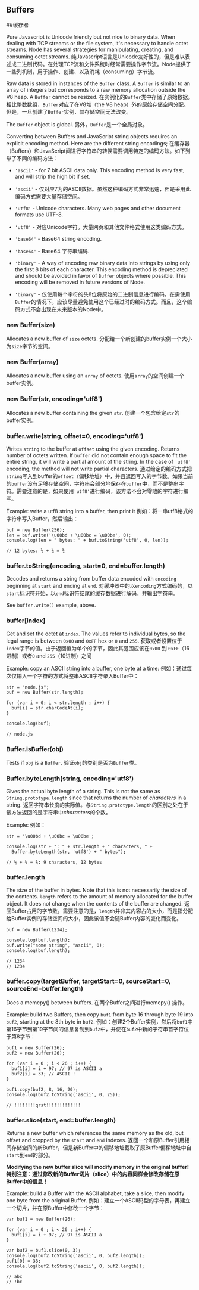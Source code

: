 ## Buffers
##缓存器

Pure Javascript is Unicode friendly but not nice to binary data.  When
dealing with TCP streams or the file system, it's necessary to handle octet
streams. Node has several strategies for manipulating, creating, and
consuming octet streams.
纯Javascript语言是Unicode友好性的，但是难以表述成二进制代码。在处理TCP流和文件系统时经常需要操作字节流。Node提供了一些列机制，用于操作、创建、以及消耗（consuming）字节流。

Raw data is stored in instances of the `Buffer` class. A `Buffer` is similar
to an array of integers but corresponds to a raw memory allocation outside
the V8 heap. A `Buffer` cannot be resized.
在实例化的`Buffer`类中存储了原始数据。相比整数数组，`Buffer`对应了在V8堆（the V8 heap）外的原始存储空间分配。但是，一旦创建了`Buffer`实例，其存储空间无法改变。

The `Buffer` object is global.
另外，`Buffer`是一个全局对象。

Converting between Buffers and JavaScript string objects requires an explicit encoding
method.  Here are the different string encodings;
在缓存器（Buffers）和JavaScript间进行字符串的转换需要调用特定的编码方法。如下列举了不同的编码方法：

* `'ascii'` - for 7 bit ASCII data only.  This encoding method is very fast, and will
strip the high bit if set.
* `'ascii'` - 仅对应7为的ASCII数据。虽然这种编码方式非常迅速，但是采用此编码方式需要大量存储空间。

* `'utf8'` - Unicode characters.  Many web pages and other document formats use UTF-8.
* `'utf8'` - 对应Unicode字符。大量网页和其他文件格式使用这类编码方式。

* `'base64'` - Base64 string encoding.
* `'base64'` - Base64 字符串编码.

* `'binary'` - A way of encoding raw binary data into strings by using only
the first 8 bits of each character. This encoding method is depreciated and
should be avoided in favor of `Buffer` objects where possible. This encoding
will be removed in future versions of Node.
* `'binary'` - 仅使用每个字符的头8位将原始的二进制信息进行编码。在需使用`Buffer`的情况下，应该尽量避免使用这个已经过时的编码方式。而且，这个编码方式不会出现在未来版本的Node中。

### new Buffer(size)

Allocates a new buffer of `size` octets.
分配给一个新创建的buffer实例一个大小为`size`字节的空间。

### new Buffer(array)

Allocates a new buffer using an `array` of octets.
使用`array`的空间创建一个buffer实例。

### new Buffer(str, encoding='utf8')

Allocates a new buffer containing the given `str`.
创建一个包含给定`str`的buffer实例。

### buffer.write(string, offset=0, encoding='utf8')

Writes `string` to the buffer at `offset` using the given encoding. Returns
number of octets written.  If `buffer` did not contain enough space to fit
the entire string, it will write a partial amount of the string. In the case
of `'utf8'` encoding, the method will not write partial characters.
通过给定的编码方式把`string`写入到buffer的`offset`（偏移地址）中，并且返回写入的字节数。如果当前的`buffer`没有足够存储空间，字符串会部分地保存在`buffer`中，而不是整串字符。需要注意的是，如果使用`'utf8'`进行编码，该方法不会对零散的字符进行编写。

Example: write a utf8 string into a buffer, then print it
例如：将一串utf8格式的字符串写入Buffer，然后输出：

    buf = new Buffer(256);
    len = buf.write('\u00bd + \u00bc = \u00be', 0);
    console.log(len + " bytes: " + buf.toString('utf8', 0, len));

    // 12 bytes: ½ + ¼ = ¾


### buffer.toString(encoding, start=0, end=buffer.length)

Decodes and returns a string from buffer data encoded with `encoding`
beginning at `start` and ending at `end`.
对缓冲器中的以`encoding`方式编码的，以`start`标识符开始，以`end`标识符结尾的缓存数据进行解码，并输出字符串。

See `buffer.write()` example, above.


### buffer[index]

Get and set the octet at `index`. The values refer to individual bytes,
so the legal range is between `0x00` and `0xFF` hex or `0` and `255`.
获取或者设置位于`index`字节的值。由于返回值为单个的字节，因此其范围应该在`0x00` 到 `0xFF`（16进制）或者`0` and `255`（10进制）之间

Example: copy an ASCII string into a buffer, one byte at a time:
例如：通过每次仅输入一个字符的方式将整串ASCII字符录入Buffer中：

    str = "node.js";
    buf = new Buffer(str.length);

    for (var i = 0; i < str.length ; i++) {
      buf[i] = str.charCodeAt(i);
    }

    console.log(buf);

    // node.js

### Buffer.isBuffer(obj)

Tests if `obj` is a `Buffer`.
验证`obj`的类别是否为`Buffer`类。

### Buffer.byteLength(string, encoding='utf8')

Gives the actual byte length of a string.  This is not the same as
`String.prototype.length` since that returns the number of *characters* in a
string.
返回字符串长度的实际值。与`String.prototype.length`的区别之处在于该方法返回的是字符串中*characters*的个数。

Example:
例如：

    str = '\u00bd + \u00bc = \u00be';

    console.log(str + ": " + str.length + " characters, " +
      Buffer.byteLength(str, 'utf8') + " bytes");

    // ½ + ¼ = ¾: 9 characters, 12 bytes


### buffer.length

The size of the buffer in bytes.  Note that this is not necessarily the size
of the contents. `length` refers to the amount of memory allocated for the
buffer object.  It does not change when the contents of the buffer are changed.
返回Buffer占用的字节数。需要注意的是，`length`并非其内容占的大小，而是指分配给Buffer实例的存储空间的大小，因此该值不会随Buffer内容的变化而变化。

    buf = new Buffer(1234);

    console.log(buf.length);
    buf.write("some string", "ascii", 0);
    console.log(buf.length);

    // 1234
    // 1234

### buffer.copy(targetBuffer, targetStart=0, sourceStart=0, sourceEnd=buffer.length)

Does a memcpy() between buffers.
在两个Buffer之间进行memcpy() 操作。

Example: build two Buffers, then copy `buf1` from byte 16 through byte 19
into `buf2`, starting at the 8th byte in `buf2`.
例如：创建2个Buffer实例，然后将`buf1`中第16字节到第19字节间的信息复制到`buf2`中，并使在`buf2`中新的字符串首字符位于第8字节：

    buf1 = new Buffer(26);
    buf2 = new Buffer(26);

    for (var i = 0 ; i < 26 ; i++) {
      buf1[i] = i + 97; // 97 is ASCII a
      buf2[i] = 33; // ASCII !
    }

    buf1.copy(buf2, 8, 16, 20);
    console.log(buf2.toString('ascii', 0, 25));

    // !!!!!!!!qrst!!!!!!!!!!!!!


### buffer.slice(start, end=buffer.length)

Returns a new buffer which references the
same memory as the old, but offset and cropped by the `start` and `end`
indexes.
返回一个和原Buffer引用相同存储空间的新Buffer，但是新Buffer中的偏移地址截取了原Buffer偏移地址中自`start`到`end`的部分。

**Modifying the new buffer slice will modify memory in the original buffer!**
**特别注意：通过修改新的Buffer切片（slice）中的内容同样会修改存储在原Buffer中的信息！**

Example: build a Buffer with the ASCII alphabet, take a slice, then modify one byte
from the original Buffer.
例如：建立一个ASCII码型的字母表，再建立一个切片，并在原Buffer中修改一个字节：

    var buf1 = new Buffer(26);

    for (var i = 0 ; i < 26 ; i++) {
      buf1[i] = i + 97; // 97 is ASCII a
    }

    var buf2 = buf1.slice(0, 3);
    console.log(buf2.toString('ascii', 0, buf2.length));
    buf1[0] = 33;
    console.log(buf2.toString('ascii', 0, buf2.length));

    // abc
    // !bc
